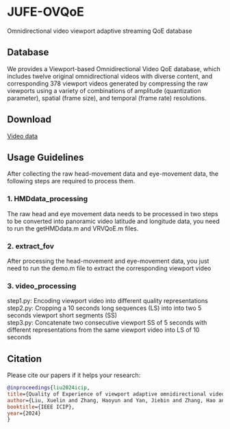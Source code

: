 # JUFE-OVQoE
Omnidirectional video viewport adaptive streaming QoE database

## Database
We provides a Viewport-based Omnidirectional Video QoE database, which includes twelve original omnidirectional videos with diverse content, and corresponding 378 viewport videos generated by compressing the raw viewports using a variety of combinations of amplitude (quantization parameter), spatial (frame size), and temporal (frame rate) resolutions.
## Download
[Video data](https://pan.baidu.com/s/1n6S8dnj8M7vhj-ozxmDqVg?pwd=1234)
## Usage Guidelines
After collecting the raw head-movement data and eye-movement data, the following steps are required to process them.
### 1. HMDdata_processing
The raw head and eye movement data needs to be processed in two steps to be converted into panoramic video latitude and longitude data, you need to run the getHMDdata.m and VRVQoE.m files.
### 2. extract_fov
After processing the head-movement and eye-movement data, you just need to run the demo.m file to extract the corresponding viewport video
### 3. video_processing
step1.py: Encoding viewport video into different quality representations  
step2.py: Cropping a 10 seconds long sequences (LS) into into two 5 seconds viewport short segments (SS)  
step3.py: Concatenate two consecutive viewport SS of 5 seconds with different representations from the same viewport video into LS of 10 seconds

## Citation
Please cite our papers if it helps your research:
```bibtex
@inproceedings{liu2024icip,
title={Quality of Experience of viewport adaptive omnidirectional video streaming},
author={Liu, Xuelin and Zhang, Haoyun and Yan, Jiebin and Zhang, Hao and Fang, Yuming and Wang, Shiqi},
booktitle={IEEE ICIP},
year={2024}
}

